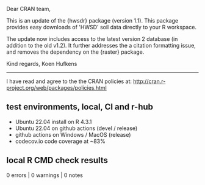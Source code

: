 Dear CRAN team,

This is an update of the {hwsdr} package (version 1.1). This package provides easy downloads of 'HWSD' soil data directly to your R workspace.

The update now includes access to the latest version 2 database (in addition to the old v1.2). It further addresses the a citation formatting issue, and removes the dependency on the {raster} package.

Kind regards,
Koen Hufkens

----

I have read and agree to the the CRAN policies at:
http://cran.r-project.org/web/packages/policies.html

## test environments, local, CI and r-hub

- Ubuntu 22.04 install on R 4.3.1
- Ubuntu 22.04 on github actions (devel / release)
- github actions on Windows / MacOS (release)
- codecov.io code coverage at ~83%

## local R CMD check results

0 errors | 0 warnings | 0 notes